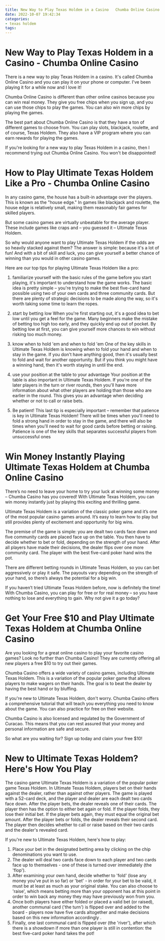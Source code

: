 ```yaml
---
title: New Way to Play Texas Holdem in a Casino   Chumba Online Casino
date: 2022-10-07 19:42:34
categories:
- texas holdem
tags:
---
```



#  New Way to Play Texas Holdem in a Casino - Chumba Online Casino

There is a new way to play Texas Holdem in a casino. It's called Chumba Online Casino and you can play it on your phone or computer. I've been playing it for a while now and I love it!

Chumba Online Casino is different than other online casinos because you can win real money. They give you free chips when you sign up, and you can use those chips to play the games. You can also win more chips by playing the games.

The best part about Chumba Online Casino is that they have a ton of different games to choose from. You can play slots, blackjack, roulette, and of course, Texas Holdem. They also have a VIP program where you can earn rewards for playing the games.

If you're looking for a new way to play Texas Holdem in a casino, then I recommend trying out Chumba Online Casino. You won't be disappointed!

#  How to Play Ultimate Texas Holdem Like a Pro - Chumba Online Casino

In any casino game, the house has a built-in advantage over the players. This is known as the "house edge." In games like blackjack and roulette, the house edge is relatively small, making them reasonably fair games for skilled players.

But some casino games are virtually unbeatable for the average player. These include games like craps and – you guessed it – Ultimate Texas Holdem.

So why would anyone want to play Ultimate Texas Holdem if the odds are so heavily stacked against them? The answer is simple: because it's a lot of fun! And with a bit of skill and luck, you can give yourself a better chance of winning than you would in other casino games.

Here are our top tips for playing Ultimate Texas Holdem like a pro:

1. familiarize yourself with the basic rules of the game
before you start playing, it's important to understand how the game works. The basic idea is pretty simple – you're trying to make the best five-card hand possible using two of your own cards and three community cards. But there are plenty of strategic decisions to be made along the way, so it's worth taking some time to learn the ropes.

2. start by betting low
When you're first starting out, it's a good idea to bet low until you get a feel for the game. Many beginners make the mistake of betting too high too early, and they quickly end up out of pocket. By betting low at first, you can give yourself more chances to win without risking too much money.

3. know when to hold 'em and when to fold 'em
One of the key skills in Ultimate Texas Holdem is knowing when to fold your hand and when to stay in the game. If you don't have anything good, then it's usually best to fold and wait for another opportunity. But if you think you might have a winning hand, then it's worth staying in until the end.

4. use your position at the table to your advantage
Your position at the table is also important in Ultimate Texas Holdem. If you're one of the later players in the turn or river rounds, then you'll have more information about what other players are holding than those who are earlier in the round. This gives you an advantage when deciding whether or not to call or raise bets.

5. Be patient!
This last tip is especially important – remember that patience is key in Ultimate Texas Holdem! There will be times when you'll need to fold a strong hand in order to stay in the game, and there will also be times when you'll need to wait for good cards before betting or raising. Patience is one of the key skills that separates successful players from unsuccessful ones

#  Win Money Instantly Playing Ultimate Texas Holdem at Chumba Online Casino 

There’s no need to leave your home to try your luck at winning some money – Chumba Casino has you covered! With Ultimate Texas Holdem, you can win money instantly just by playing this exciting and thrilling game.

Ultimate Texas Holdem is a variation of the classic poker game and it’s one of the most popular casino games around. It’s easy to learn how to play but still provides plenty of excitement and opportunity for big wins.

The premise of the game is simple: you are dealt two cards face down and five community cards are placed face up on the table. You then have to decide whether to bet or fold, depending on the strength of your hand. After all players have made their decisions, the dealer flips over one more community card. The player with the best five-card poker hand wins the pot.

There are different betting rounds in Ultimate Texas Holdem, so you can bet aggressively or play it safe. The payouts vary depending on the strength of your hand, so there’s always the potential for a big win.

If you haven’t tried Ultimate Texas Holdem before, now is definitely the time! With Chumba Casino, you can play for free or for real money – so you have nothing to lose and everything to gain. Why not give it a go today?

#  Get Your Free $10 and Play Ultimate Texas Holdem at Chumba Online Casino

Are you looking for a great online casino to play your favorite casino games? Look no further than Chumba Casino! They are currently offering all new players a free $10 to try out their games.

Chumba Casino offers a wide variety of casino games, including Ultimate Texas Holdem. This is a variation of the popular poker game that allows players to make wagers on their hands. The goal is to beat the dealer by having the best hand or by bluffing.

If you're new to Ultimate Texas Holdem, don't worry. Chumba Casino offers a comprehensive tutorial that will teach you everything you need to know about the game. You can also practice for free on their website.

Chumba Casino is also licensed and regulated by the Government of Curacao. This means that you can rest assured that your money and personal information are safe and secure.

So what are you waiting for? Sign up today and claim your free $10!

#  New to Ultimate Texas Holdem? Here's How You Play

The casino game Ultimate Texas Holdem is a variation of the popular poker game Texas Holdem. In Ultimate Texas Holdem, players bet on their hands against the dealer, rather than against other players. The game is played with a 52-card deck, and the player and dealer are each dealt two cards face down. After the player bets, the dealer reveals one of their cards. The player then has the option to either bet again or fold. If the player folds, they lose their initial bet. If the player bets again, they must equal the original bet amount. After the player bets or folds, the dealer reveals their second card. The player then decides whether to call or raise based on their two cards and the dealer's revealed card.

If you're new to Ultimate Texas Holdem, here's how to play: 

1. Place your bet in the designated betting area by clicking on the chip denominations you want to use. 
2. The dealer will deal two cards face down to each player and two cards face up to themselves - one of these is turned over immediately (the 'flop'). 
3. After examining your own hand, decide whether to 'fold' (lose any money you've put in so far) or 'bet' - in order for your bet to be valid, it must be at least as much as your original stake. You can also choose to 'raise', which means betting more than your opponent has at this point in order to win back any money they may have previously won from you. 
4. Once both players have either folded or placed a valid bet (or raised), another communal card ('the turn') is flipped over and added to the board - players now have five cards altogether and make decisions based on this new information accordingly . 
5. Finally, one last communal card is flipped over (the 'river'), after which there is a showdown if more than one player is still in contention: the best five-card poker hand takes the pot!